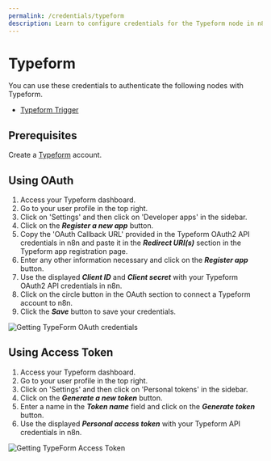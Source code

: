 ```yaml
---
permalink: /credentials/typeform
description: Learn to configure credentials for the Typeform node in n8n
---
```


# Typeform

You can use these credentials to authenticate the following nodes with Typeform.
- [Typeform Trigger](../../nodes-library/trigger-nodes/TypeformTrigger/README.md)

## Prerequisites

Create a [Typeform](https://typeform.com/) account.

## Using OAuth

1. Access your Typeform dashboard.
2. Go to your user profile in the top right.
3. Click on 'Settings' and then click on 'Developer apps' in the sidebar.
4. Click on the ***Register a new app*** button.
5. Copy the 'OAuth Callback URL' provided in the Typeform OAuth2 API credentials in n8n and paste it in the ***Redirect URI(s)*** section in the Typeform app registration page.
6. Enter any other information necessary and click on the ***Register app*** button.
7. Use the displayed ***Client ID*** and ***Client secret*** with your Typeform OAuth2 API credentials in n8n.
8. Click on the circle button in the OAuth section to connect a Typeform account to n8n.
9. Click the ***Save*** button to save your credentials.

![Getting TypeForm OAuth credentials](./using-oauth.gif)

## Using Access Token

1. Access your Typeform dashboard.
2. Go to your user profile in the top right.
3. Click on 'Settings' and then click on 'Personal tokens' in the sidebar.
4. Click on the ***Generate a new token*** button.
5. Enter a name in the ***Token name*** field and click on the ***Generate token*** button.
6. Use the displayed ***Personal access token*** with your Typeform API credentials in n8n.

![Getting TypeForm Access Token](./using-access-token.gif)
